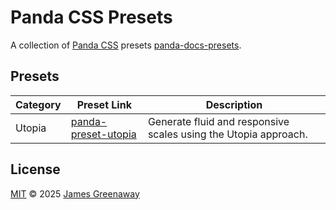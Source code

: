 # Panda CSS Presets

A collection of [Panda CSS][panda-github] presets [panda-docs-presets].

## Presets

| Category | Preset Link                                                   | Description                                                     |
|----------|---------------------------------------------------------------|-----------------------------------------------------------------|
| Utopia   | [panda-preset-utopia](packages/panda-preset-utopia/README.md) | Generate fluid and responsive scales using the Utopia approach. |


## License

[MIT][license] © 2025 [James Greenaway][author]

<!-- Internal Links -->

[license]: LICENSE

<!-- External Links -->

[author]: https://github.com/jvgomg

[panda-docs-presets]: https://panda-css.com/docs/customization/presets

[panda-github]: https://github.com/chakra-ui/panda